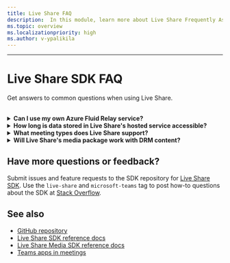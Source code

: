 ```yaml
---
title: Live Share FAQ
description:  In this module, learn more about Live Share Frequently Asked Questions.
ms.topic: overview
ms.localizationpriority: high
ms.author: v-ypalikila
---
```


---

# Live Share SDK FAQ

Get answers to common questions when using Live Share.<br>

<br>

<details>

<summary><b>Can I use my own Azure Fluid Relay service?</b></summary>

Yes. When constructing the `TeamsFluidClient` class, you can define your own `AzureConnectionConfig`. Live Share  associates containers you create with meetings, but you'll need to create your own Azure `ITokenProvider` to sign tokens for your containers and regional requirements. For more information, see Azure [Fluid Relay documentation](/azure/azure-fluid-relay/).

<br>

</details>

<details>

<summary><b>How long is data stored in Live Share's hosted service accessible?</b></summary>

Any data sent or stored through Fluid containers created by Live Share's hosted Azure Fluid Relay service is accessible for 24 hours. If you want to persist data beyond 24 hours, you can replace our hosted Azure Fluid Relay service with your own. Alternatively, you can use your own storage provider in parallel to Live Share's hosted service.

<br>

</details>

<details>

<summary><b>What meeting types does Live Share support?</b></summary>

Currently, only scheduled meetings are supported and all participants must be on the meeting calendar. Meeting types such as, one-on-one calls, group calls, and meet now are not supported.

<br>

</details>

<details>

<summary><b>Will Live Share's media package work with DRM content?</b></summary>

No. Teams currently doesn't support encrypted media for tab applications.

<br>

</details>

## Have more questions or feedback?

Submit issues and feature requests to the SDK repository for [Live Share SDK](https://github.com/microsoft/live-share-sdk). Use the `live-share` and `microsoft-teams` tag to post how-to questions about the SDK at [Stack Overflow](https://stackoverflow.com/questions/tagged/live-share+microsoft-teams).

## See also

- [GitHub repository](https://github.com/microsoft/live-share-sdk)
- [Live Share SDK reference docs](https://docs.microsoft.com/javascript/api/@microsoft/live-share/)
- [Live Share Media SDK reference docs](https://docs.microsoft.com/javascript/api/@microsoft/live-share-media/)
- [Teams apps in meetings](teams-apps-in-meetings.md)
